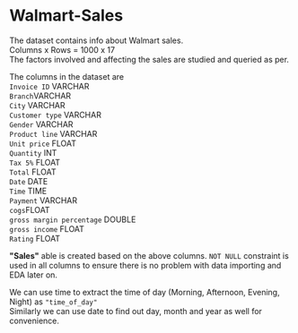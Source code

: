 # Walmart-Sales

The dataset contains info about Walmart sales.<br>
Columns x Rows = 1000 x 17<br>
The factors involved and affecting the sales are studied and queried as per.<br>

The columns in the dataset are<br>
`Invoice ID` VARCHAR <br>
`Branch`VARCHAR <br>
`City` VARCHAR <br>
`Customer type` VARCHAR <br>
`Gender` VARCHAR <br>
`Product line` VARCHAR <br>
`Unit price` FLOAT <br>
`Quantity` INT <br>
`Tax 5%` FLOAT <br>
`Total`  FLOAT <br>
`Date` DATE <br>
`Time` TIME <br>
`Payment` VARCHAR <br>
`cogs`FLOAT <br>
`gross margin percentage` DOUBLE <br>
`gross income` FLOAT <br>
`Rating` FLOAT


__"Sales"__ able is created based on the above columns.
`NOT NULL` constraint is used in all columns to ensure there is no problem with data importing and EDA later on.

We can use time to extract the time of day (Morning, Afternoon, Evening, Night) as `"time_of_day"`<br>
Similarly we can use date to find out day, month and year as well for convenience.<br>

